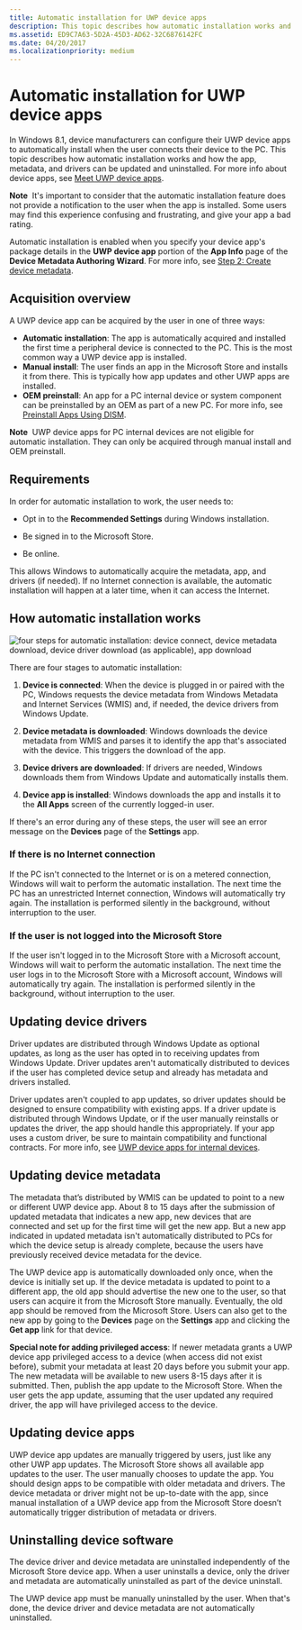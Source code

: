 ```yaml
---
title: Automatic installation for UWP device apps
description: This topic describes how automatic installation works and how the app, metadata, and drivers can be updated and uninstalled.
ms.assetid: ED9C7A63-5D2A-45D3-AD62-32C6876142FC
ms.date: 04/20/2017
ms.localizationpriority: medium
---
```


# Automatic installation for UWP device apps


In Windows 8.1, device manufacturers can configure their UWP device apps to automatically install when the user connects their device to the PC. This topic describes how automatic installation works and how the app, metadata, and drivers can be updated and uninstalled. For more info about device apps, see [Meet UWP device apps](meet-uwp-device-apps.md).

**Note**  It's important to consider that the automatic installation feature does not provide a notification to the user when the app is installed. Some users may find this experience confusing and frustrating, and give your app a bad rating.

 

Automatic installation is enabled when you specify your device app's package details in the **UWP device app** portion of the **App Info** page of the **Device Metadata Authoring Wizard**. For more info, see [Step 2: Create device metadata](step-2--create-device-metadata.md).

## <span id="Acquisition_overview"></span><span id="acquisition_overview"></span><span id="ACQUISITION_OVERVIEW"></span>Acquisition overview


A UWP device app can be acquired by the user in one of three ways:

-   **Automatic installation**: The app is automatically acquired and installed the first time a peripheral device is connected to the PC. This is the most common way a UWP device app is installed.
-   **Manual install**: The user finds an app in the Microsoft Store and installs it from there. This is typically how app updates and other UWP apps are installed.
-   **OEM preinstall**: An app for a PC internal device or system component can be preinstalled by an OEM as part of a new PC. For more info, see [Preinstall Apps Using DISM](/previous-versions/windows/it-pro/windows-8.1-and-8/dn387084(v=win.10)).

**Note**  UWP device apps for PC internal devices are not eligible for automatic installation. They can only be acquired through manual install and OEM preinstall.

 

## <span id="Requirements"></span><span id="requirements"></span><span id="REQUIREMENTS"></span>Requirements


In order for automatic installation to work, the user needs to:

-   Opt in to the **Recommended Settings** during Windows installation.

-   Be signed in to the Microsoft Store.

-   Be online.

This allows Windows to automatically acquire the metadata, app, and drivers (if needed). If no Internet connection is available, the automatic installation will happen at a later time, when it can access the Internet.

## <span id="How_automatic_installation_works"></span><span id="how_automatic_installation_works"></span><span id="HOW_AUTOMATIC_INSTALLATION_WORKS"></span>How automatic installation works


![four steps for automatic installation: device connect, device metadata download, device driver download (as applicable), app download](images/autoinstallbehindscenes.png)

There are four stages to automatic installation:

1.  **Device is connected**: When the device is plugged in or paired with the PC, Windows requests the device metadata from Windows Metadata and Internet Services (WMIS) and, if needed, the device drivers from Windows Update.

2.  **Device metadata is downloaded**: Windows downloads the device metadata from WMIS and parses it to identify the app that's associated with the device. This triggers the download of the app.

3.  **Device drivers are downloaded**: If drivers are needed, Windows downloads them from Windows Update and automatically installs them.

4.  **Device app is installed**: Windows downloads the app and installs it to the **All Apps** screen of the currently logged-in user.

If there's an error during any of these steps, the user will see an error message on the **Devices** page of the **Settings** app.

### <span id="If_there_is_no_Internet_connection"></span><span id="if_there_is_no_internet_connection"></span><span id="IF_THERE_IS_NO_INTERNET_CONNECTION"></span>If there is no Internet connection

If the PC isn't connected to the Internet or is on a metered connection, Windows will wait to perform the automatic installation. The next time the PC has an unrestricted Internet connection, Windows will automatically try again. The installation is performed silently in the background, without interruption to the user.

### <span id="If_the_user_is_not_logged_into_the_Windows_Store"></span><span id="if_the_user_is_not_logged_into_the_windows_store"></span><span id="IF_THE_USER_IS_NOT_LOGGED_INTO_THE_WINDOWS_STORE"></span>If the user is not logged into the Microsoft Store

If the user isn't logged in to the Microsoft Store with a Microsoft account, Windows will wait to perform the automatic installation. The next time the user logs in to the Microsoft Store with a Microsoft account, Windows will automatically try again. The installation is performed silently in the background, without interruption to the user.

## <span id="Updating_device_drivers"></span><span id="updating_device_drivers"></span><span id="UPDATING_DEVICE_DRIVERS"></span>Updating device drivers


Driver updates are distributed through Windows Update as optional updates, as long as the user has opted in to receiving updates from Windows Update. Driver updates aren't automatically distributed to devices if the user has completed device setup and already has metadata and drivers installed.

Driver updates aren't coupled to app updates, so driver updates should be designed to ensure compatibility with existing apps. If a driver update is distributed through Windows Update, or if the user manually reinstalls or updates the driver, the app should handle this appropriately. If your app uses a custom driver, be sure to maintain compatibility and functional contracts. For more info, see [UWP device apps for internal devices](uwp-device-apps-for-specialized-devices.md).

## <span id="Updating_device_metadata"></span><span id="updating_device_metadata"></span><span id="UPDATING_DEVICE_METADATA"></span>Updating device metadata


The metadata that’s distributed by WMIS can be updated to point to a new or different UWP device app. About 8 to 15 days after the submission of updated metadata that indicates a new app, new devices that are connected and set up for the first time will get the new app. But a new app indicated in updated metadata isn't automatically distributed to PCs for which the device setup is already complete, because the users have previously received device metadata for the device.

The UWP device app is automatically downloaded only once, when the device is initially set up. If the device metadata is updated to point to a different app, the old app should advertise the new one to the user, so that users can acquire it from the Microsoft Store manually. Eventually, the old app should be removed from the Microsoft Store. Users can also get to the new app by going to the **Devices** page on the **Settings** app and clicking the **Get app** link for that device.

**Special note for adding privileged access**: If newer metadata grants a UWP device app privileged access to a device (when access did not exist before), submit your metadata at least 20 days before you submit your app. The new metadata will be available to new users 8-15 days after it is submitted. Then, publish the app update to the Microsoft Store. When the user gets the app update, assuming that the user updated any required driver, the app will have privileged access to the device.

## <span id="Updating_device_apps"></span><span id="updating_device_apps"></span><span id="UPDATING_DEVICE_APPS"></span>Updating device apps


UWP device app updates are manually triggered by users, just like any other UWP app updates. The Microsoft Store shows all available app updates to the user. The user manually chooses to update the app. You should design apps to be compatible with older metadata and drivers. The device metadata or driver might not be up-to-date with the app, since manual installation of a UWP device app from the Microsoft Store doesn’t automatically trigger distribution of metadata or drivers.

## <span id="Uninstalling_device_software"></span><span id="uninstalling_device_software"></span><span id="UNINSTALLING_DEVICE_SOFTWARE"></span>Uninstalling device software


The device driver and device metadata are uninstalled independently of the Microsoft Store device app. When a user uninstalls a device, only the driver and metadata are automatically uninstalled as part of the device uninstall.

The UWP device app must be manually uninstalled by the user. When that's done, the device driver and device metadata are not automatically uninstalled.

 

